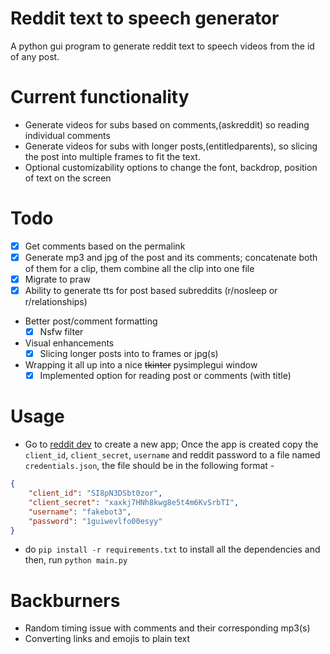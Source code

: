 # Reddit text to speech generator

A python gui program to generate reddit text to speech videos from the id of any post.

# Current functionality

- Generate videos for subs based on comments,(askreddit) so reading individual comments
- Generate videos for subs with longer posts,(entitledparents), so slicing the post into multiple frames to fit the text.
- Optional customizability options to change the font, backdrop, position of text on the screen

# Todo

- [x] Get comments based on the permalink
- [x] Generate mp3 and jpg of the post and its comments; concatenate both of them for a clip, them combine all the clip into one file
- [x] Migrate to praw
- [x] Ability to generate tts for post based subreddits (r/nosleep or r/relationships)
- Better post/comment formatting
  - [x] Nsfw filter
- Visual enhancements
  - [x] Slicing longer posts into to frames or jpg(s)
- Wrapping it all up into a nice ~~tkinter~~ pysimplegui window
  - [x] Implemented option for reading post or comments (with title)

# Usage

- Go to [reddit dev](https://ssl.reddit.com/prefs/apps/) to create a new app; Once the app is created copy the `client_id`, `client_secret`, `username` and reddit password to a file named `credentials.json`, the file should be in the following format - 
```json
{
    "client_id": "SI8pN3DSbt0zor",
    "client_secret": "xaxkj7HNh8kwg8e5t4m6KvSrbTI",
    "username": "fakebot3",
    "password": "1guiwevlfo00esyy"
}
```
- do `pip install -r requirements.txt` to install all the dependencies and then, run `python main.py`

# Backburners

- Random timing issue with comments and their corresponding mp3(s)
- Converting links and emojis to plain text
